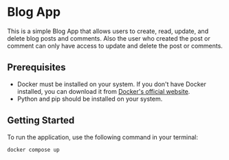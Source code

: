 # Blog App

This is a simple Blog App that allows users to create, read, update, and delete blog posts and comments.
Also the user who created the post or comment can only have access to update and delete the post or comments.

## Prerequisites

- Docker must be installed on your system. If you don't have Docker installed, you can download it from [Docker's official website](https://www.docker.com/get-started).
- Python and pip should be installed on your system.

## Getting Started

To run the application, use the following command in your terminal:

```bash
docker compose up
